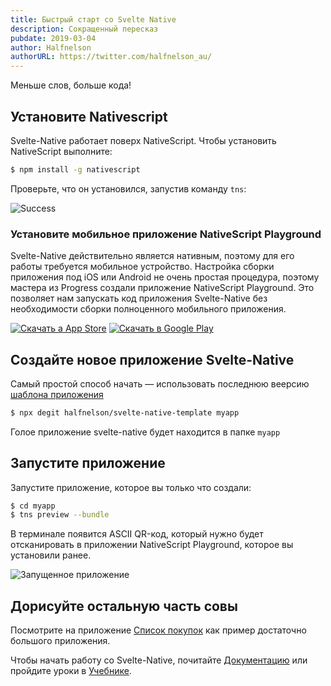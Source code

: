 ```yaml
---
title: Быстрый старт со Svelte Native
description: Сокращенный пересказ
pubdate: 2019-03-04
author: Halfnelson
authorURL: https://twitter.com/halfnelson_au/
---
```


Меньше слов, больше кода!

## Установите Nativescript

Svelte-Native работает поверх NativeScript. Чтобы установить NativeScript выполните:

```bash
$ npm install -g nativescript
```

Проверьте, что он установился, запустив команду `tns`:

![Success](/media/tns-success.png)


### Установите мобильное приложение NativeScript Playground

Svelte-Native действительно является нативным, поэтому для его работы требуется мобильное устройство. Настройка сборки приложения под iOS или Android не очень простая процедура, поэтому мастера из Progress создали приложение NativeScript Playground. Это позволяет нам запускать код приложения Svelte-Native без необходимости сборки полноценного мобильного приложения.


[<img src="/media/app-store.png" alt="Скачать а App Store">](https://itunes.apple.com/us/app/nativescript-playground/id1263543946?mt=8&amp;ls=1)
[<img src="/media/google-play.png" alt="Скачать в Google Play">](https://play.google.com/store/apps/details?id=org.nativescript.play)

## Создайте новое приложение Svelte-Native

Самый простой способ начать — использовать последнюю веерсию [шаблона приложения](https://github.com/halfnelson/svelte-native-template)

```bash
$ npx degit halfnelson/svelte-native-template myapp
```

Голое приложение svelte-native будет находится в папке `myapp`

## Запустите приложение

Запустите приложение, которое вы только что создали:

```bash
$ cd myapp
$ tns preview --bundle
```

В терминале появится ASCII QR-код, который нужно будет отсканировать в приложении NativeScript Playground, которое вы установили ранее.

![Запущенное приложение](/media/quick-start-screenshot.png)

## Дорисуйте остальную часть совы

Посмотрите на приложение [Список покупок](https://github.com/halfnelson/svelte-native-grocery) как пример достаточно большого приложения.

Чтобы начать работу со Svelte-Native, почитайте [Документацию](/docs) или пройдите уроки в [Учебнике](/tutorial).